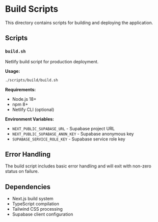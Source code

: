# Build Scripts

This directory contains scripts for building and deploying the application.

## Scripts

### `build.sh`
Netlify build script for production deployment.

**Usage:**
```bash
./scripts/build/build.sh
```

**Requirements:**
- Node.js 18+
- npm 8+
- Netlify CLI (optional)

**Environment Variables:**
- `NEXT_PUBLIC_SUPABASE_URL` - Supabase project URL
- `NEXT_PUBLIC_SUPABASE_ANON_KEY` - Supabase anonymous key
- `SUPABASE_SERVICE_ROLE_KEY` - Supabase service role key

## Error Handling

The build script includes basic error handling and will exit with non-zero status on failure.

## Dependencies

- Next.js build system
- TypeScript compilation
- Tailwind CSS processing
- Supabase client configuration

